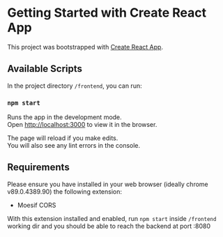 # Getting Started with Create React App

This project was bootstrapped with [Create React App](https://github.com/facebook/create-react-app).

## Available Scripts

In the project directory `/frontend`, you can run:

### `npm start`

Runs the app in the development mode.\
Open [http://localhost:3000](http://localhost:3000) to view it in the browser.

The page will reload if you make edits.\
You will also see any lint errors in the console.

## Requirements

Please ensure you have installed in your web browser (ideally chrome v89.0.4389.90) the following extension:

* Moesif CORS

With this extension installed and enabled, run `npm start` inside `/frontend` working dir and you should be able to reach the backend at port :8080
